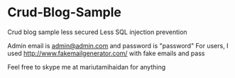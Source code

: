 # Crud-Blog-Sample
Crud blog sample less secured
Less SQL injection prevention

Admin email is admin@admin.com and password is "password"
For users, I used http://www.fakemailgenerator.com/ with fake emails and pass

Feel free to skype me at mariutamihaidan for anything
